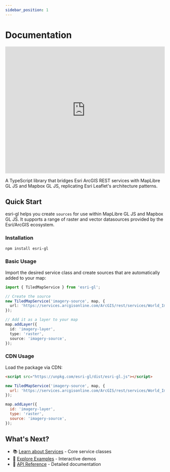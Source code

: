 ```yaml
---
sidebar_position: 1
---
```


# Documentation

<iframe src="https://esri-gl.netlify.app/examples/basic-viewer.html" width="100%" height="400" frameborder="0" style={{ border: "1px solid #ccc", borderRadius: "8px", marginBottom: "20px" }}></iframe>

A TypeScript library that bridges Esri ArcGIS REST services with MapLibre GL JS and Mapbox GL JS, replicating Esri Leaflet's architecture patterns.


## Quick Start

esri-gl helps you create `sources` for use within MapLibre GL JS and Mapbox GL JS. It supports a range of raster and vector datasources provided by the Esri/ArcGIS ecosystem.

### Installation

```bash
npm install esri-gl
```

### Basic Usage

Import the desired service class and create sources that are automatically added to your map:

```typescript
import { TiledMapService } from 'esri-gl';

// Create the source
new TiledMapService('imagery-source', map, {
  url: 'https://services.arcgisonline.com/ArcGIS/rest/services/World_Imagery/MapServer',
});

// Add it as a layer to your map
map.addLayer({
  id: 'imagery-layer',
  type: 'raster',
  source: 'imagery-source',
});
```

### CDN Usage

Load the package via CDN:

```html
<script src="https://unpkg.com/esri-gl/dist/esri-gl.js"></script>
```

```javascript
new TiledMapService('imagery-source', map, {
  url: 'https://services.arcgisonline.com/ArcGIS/rest/services/World_Imagery/MapServer',
});

map.addLayer({
  id: 'imagery-layer',
  type: 'raster',
  source: 'imagery-source',
});
```

## What's Next?

- 📚 [Learn about Services](./services/overview) - Core service classes
- 🎯 [Explore Examples](./examples/basic) - Interactive demos
- 🔧 [API Reference](./api/dynamic-map-service) - Detailed documentation
